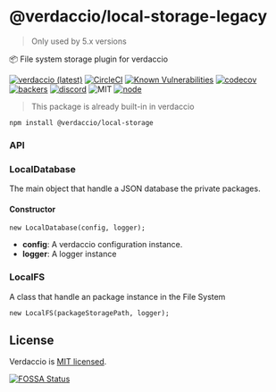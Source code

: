 # @verdaccio/local-storage-legacy

> Only used by 5.x versions

📦 File system storage plugin for verdaccio 

[![verdaccio (latest)](https://img.shields.io/npm/v/@verdaccio/local-storage/latest.svg)](https://www.npmjs.com/package/@verdaccio/local-storage)
[![CircleCI](https://circleci.com/gh/verdaccio/local-storage/tree/master.svg?style=svg)](https://circleci.com/gh/verdaccio/local-storage/tree/master)
[![Known Vulnerabilities](https://snyk.io/test/github/verdaccio/local-storage/badge.svg?targetFile=package.json)](https://snyk.io/test/github/verdaccio/local-storage?targetFile=package.json)
[![codecov](https://codecov.io/gh/verdaccio/local-storage/branch/master/graph/badge.svg)](https://codecov.io/gh/verdaccio/local-storage)
[![backers](https://opencollective.com/verdaccio/tiers/backer/badge.svg?label=Backer&color=brightgreen)](https://opencollective.com/verdaccio)
[![discord](https://img.shields.io/discord/388674437219745793.svg)](http://chat.verdaccio.org/)
![MIT](https://img.shields.io/github/license/mashape/apistatus.svg)
[![node](https://img.shields.io/node/v/@verdaccio/local-storage/latest.svg)](https://www.npmjs.com/package/@verdaccio/local-storage)

> This package is already built-in in verdaccio

```
npm install @verdaccio/local-storage
```

### API

### LocalDatabase

The main object that handle a JSON database the private packages.

#### Constructor

```
new LocalDatabase(config, logger);
```

* **config**: A verdaccio configuration instance.
* **logger**: A logger instance

### LocalFS

A class that handle an package instance in the File System

```
new LocalFS(packageStoragePath, logger);
```



## License
Verdaccio is [MIT licensed](https://github.com/verdaccio/local-storage/blob/master/LICENSE).


[![FOSSA Status](https://app.fossa.io/api/projects/git%2Bgithub.com%2Fverdaccio%2Flocal-storage.svg?type=large)](https://app.fossa.io/projects/git%2Bgithub.com%2Fverdaccio%2Flocal-storage?ref=badge_large)
